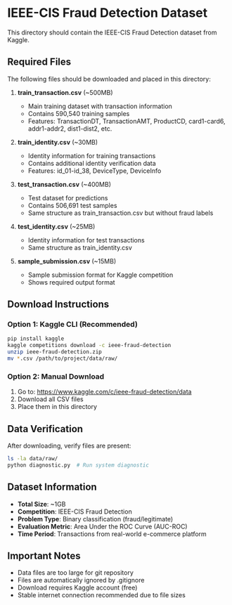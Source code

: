 # IEEE-CIS Fraud Detection Dataset

This directory should contain the IEEE-CIS Fraud Detection dataset from Kaggle.

## Required Files

The following files should be downloaded and placed in this directory:

1. **train_transaction.csv** (~500MB)
   - Main training dataset with transaction information
   - Contains 590,540 training samples
   - Features: TransactionDT, TransactionAMT, ProductCD, card1-card6, addr1-addr2, dist1-dist2, etc.

2. **train_identity.csv** (~30MB)
   - Identity information for training transactions
   - Contains additional identity verification data
   - Features: id_01-id_38, DeviceType, DeviceInfo

3. **test_transaction.csv** (~400MB)
   - Test dataset for predictions
   - Contains 506,691 test samples
   - Same structure as train_transaction.csv but without fraud labels

4. **test_identity.csv** (~25MB)
   - Identity information for test transactions
   - Same structure as train_identity.csv

5. **sample_submission.csv** (~15MB)
   - Sample submission format for Kaggle competition
   - Shows required output format

## Download Instructions

### Option 1: Kaggle CLI (Recommended)
```bash
pip install kaggle
kaggle competitions download -c ieee-fraud-detection
unzip ieee-fraud-detection.zip
mv *.csv /path/to/project/data/raw/
```

### Option 2: Manual Download
1. Go to: https://www.kaggle.com/c/ieee-fraud-detection/data
2. Download all CSV files
3. Place them in this directory

## Data Verification

After downloading, verify files are present:
```bash
ls -la data/raw/
python diagnostic.py  # Run system diagnostic
```

## Dataset Information

- **Total Size**: ~1GB
- **Competition**: IEEE-CIS Fraud Detection
- **Problem Type**: Binary classification (fraud/legitimate)
- **Evaluation Metric**: Area Under the ROC Curve (AUC-ROC)
- **Time Period**: Transactions from real-world e-commerce platform

## Important Notes

- Data files are too large for git repository
- Files are automatically ignored by .gitignore
- Download requires Kaggle account (free)
- Stable internet connection recommended due to file sizes
